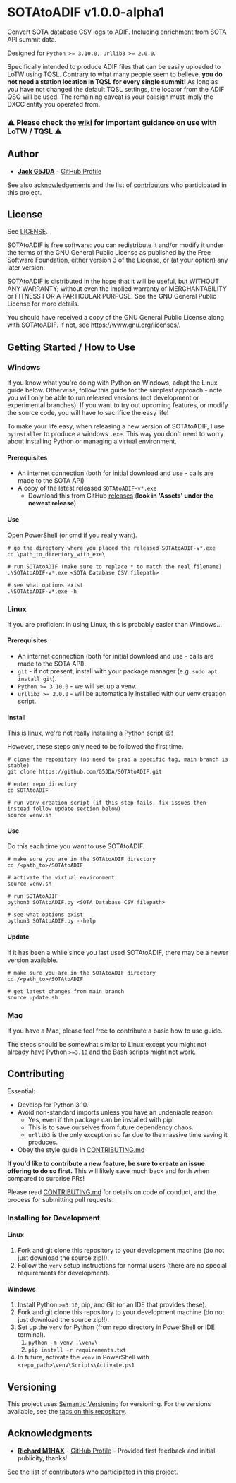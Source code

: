 # SOTAtoADIF v1.0.0-alpha1

Convert SOTA database CSV logs to ADIF. Including enrichment from SOTA API summit data.

Designed for `Python >= 3.10.0, urllib3 >= 2.0.0`.

Specifically intended to produce ADIF files that can be easily uploaded to LoTW using TQSL.
Contrary to what many people seem to believe, **you do not need a station location in TQSL for every single summit!**
As long as you have not changed the default TQSL settings, the locator from the ADIF QSO will be used.
The remaining caveat is your callsign must imply the DXCC entity you operated from.

### ⚠️ Please check the [wiki](https://github.com/G5JDA/SOTAtoADIF/wiki) for important guidance on use with LoTW / TQSL ⚠️

## Author

  - **[Jack G5JDA](https://g5jda.uk)** -
    [GitHub Profile](https://github.com/G5JDA)

See also [acknowledgements](#acknowledgments) and the list of
[contributors](https://github.com/G5JDA/SOTAtoADIF/graphs/contributors)
who participated in this project.

## License

See [LICENSE](LICENSE).

SOTAtoADIF is free software: you can redistribute it and/or modify it under the terms of the GNU General Public License
as published by the Free Software Foundation, either version 3 of the License, or (at your option) any later version.

SOTAtoADIF is distributed in the hope that it will be useful, but WITHOUT ANY WARRANTY;
without even the implied warranty of MERCHANTABILITY or FITNESS FOR A PARTICULAR PURPOSE.
See the GNU General Public License for more details.

You should have received a copy of the GNU General Public License along with SOTAtoADIF.
If not, see <https://www.gnu.org/licenses/>.

## Getting Started / How to Use

### Windows

If you know what you're doing with Python on Windows, adapt the Linux guide below.
Otherwise, follow this guide for the simplest approach - note you will only be able to run released versions
(not development or experimental branches). 
If you want to try out upcoming features, or modify the source code, you will have to sacrifice the easy life!

To make your life easy, when releasing a new version of SOTAtoADIF, I use `pyinstaller` to produce a windows `.exe`.
This way you don't need to worry about installing Python or managing a virtual environment.


#### Prerequisites

- An internet connection (both for initial download and use - calls are made to the SOTA API)
- A copy of the latest released `SOTAtoADIF-v*.exe`
  - Download this from GitHub [releases](https://github.com/G5JDA/SOTAtoADIF/releases) (**look in 'Assets' under the newest release**).

#### Use

Open PowerShell (or cmd if you really want).
```shell
# go the directory where you placed the released SOTAtoADIF-v*.exe
cd \path_to_directory_with_exe\

# run SOTAtoADIF (make sure to replace * to match the real filename)
.\SOTAtoADIF-v*.exe <SOTA Database CSV filepath>

# see what options exist
.\SOTAtoADIF-v*.exe -h
```

### Linux

If you are proficient in using Linux, this is probably easier than Windows...

#### Prerequisites

- An internet connection (both for initial download and use - calls are made to the SOTA API).
- `git` - if not present, install with your package manager (e.g. `sudo apt install git`).
- `Python >= 3.10.0` - we will set up a venv.
- `urllib3 >= 2.0.0` - will be automatically installed with our venv creation script.

#### Install
This is linux, we're not really installing a Python script 😉!

However, these steps only need to be followed the first time.
```shell
# clone the repository (no need to grab a specific tag, main branch is stable)
git clone https://github.com/G5JDA/SOTAtoADIF.git

# enter repo directory
cd SOTAtoADIF

# run venv creation script (if this step fails, fix issues then instead follow update section below)
source venv.sh
```

#### Use

Do this each time you want to use SOTAtoADIF.

```shell
# make sure you are in the SOTAtoADIF directory
cd /<path_to>/SOTAtoADIF

# activate the virtual environment
source venv.sh

# run SOTAtoADIF
python3 SOTAtoADIF.py <SOTA Database CSV filepath>

# see what options exist
python3 SOTAtoADIF.py --help
```

#### Update

If it has been a while since you last used SOTAtoADIF, there may be a newer version available.

```shell
# make sure you are in the SOTAtoADIF directory
cd /<path_to>/SOTAtoADIF

# get latest changes from main branch
source update.sh
```


### Mac
If you have a Mac, please feel free to contribute a basic how to use guide.

The steps should be somewhat similar to Linux except you might not already have Python `>=3.10`
and the Bash scripts might not work.

## Contributing

Essential:
- Develop for Python 3.10.
- Avoid non-standard imports unless you have an undeniable reason:
  - Yes, even if the package can be installed with pip!
  - This is to save ourselves from future dependency chaos.
  - `urllib3` is the only exception so far due to the massive time saving it produces.
- Obey the style guide in [CONTRIBUTING.md](CONTRIBUTING.md)


**If you'd like to contribute a new feature, be sure to create an issue offering to do so first.**
This will likely save much back and forth when compared to surprise PRs!

Please read [CONTRIBUTING.md](CONTRIBUTING.md) for details on code
of conduct, and the process for submitting pull requests.

### Installing for Development

#### Linux
1. Fork and git clone this repository to your development machine (do not just download the source zip!!).
2. Follow the `venv` setup instructions for normal users (there are no special requirements for development).

#### Windows
1. Install Python `>=3.10`, pip, and Git (or an IDE that provides these).
2. Fork and git clone this repository to your development machine (do not just download the source zip!!).
3. Set up the `venv` for Python (from repo directory in PowerShell or IDE terminal).
   1. `python -m venv .\venv\`
   2. `pip install -r requirements.txt`
4. In future, activate the `venv` in PowerShell with `<repo_path>\venv\Scripts\Activate.ps1`

## Versioning

This project uses [Semantic Versioning](http://semver.org/) for versioning. For the versions
available, see the [tags on this
repository](https://github.com/G5JDA/SOTAtoADIF/tags).

## Acknowledgments

  - **[Richard M1HAX](https://m1hax.uk/)** -
    [GitHub Profile](https://github.com/m1hax) -
    Provided first feedback and initial publicity, thanks!

See the list of
[contributors](https://github.com/G5JDA/SOTAtoADIF/graphs/contributors)
who participated in this project.
